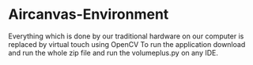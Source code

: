 # Aircanvas-Environment
Everything which is done by our traditional hardware on our computer is replaced by virtual touch using OpenCV
To run the application download and run the whole zip file and run the volumeplus.py on any IDE.
